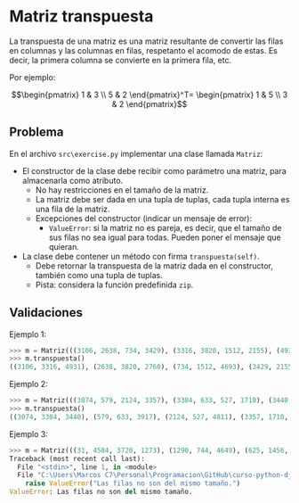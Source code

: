 Matriz transpuesta
================================================

La transpuesta de una matriz es una matriz resultante de convertir las filas en columnas y las columnas en filas, respetanto el acomodo de estas. Es decir, la primera columna se convierte en la primera fila, etc.

Por ejemplo:

$$\begin{pmatrix}
1 & 3 \\
5 & 2
\end{pmatrix}^T=
\begin{pmatrix}
1 & 5 \\
3 & 2
\end{pmatrix}$$

Problema
--------

En el archivo `src\exercise.py` implementar una clase llamada `Matriz`:

* El constructor de la clase debe recibir como parámetro una matriz, para almacenarla como atributo.
    * No hay restricciones en el tamaño de la matriz.
    * La matriz debe ser dada en una tupla de tuplas, cada tupla interna es una fila de la matriz.
    * Excepciones del constructor (indicar un mensaje de error):
        * `ValueError`: si la matriz no es pareja, es decir, que el tamaño de sus filas no sea igual para todas. Pueden poner el mensaje que quieran.
* La clase debe contener un método con firma `transpuesta(self)`.
    * Debe retornar la transpuesta de la matriz dada en el constructor, también como una tupla de tuplas.
    * Pista: considera la función predefinida `zip`.


Validaciones
------------

Ejemplo 1:
```python
>>> m = Matriz(((3106, 2638, 734, 3429), (3316, 3820, 1512, 2155), (4931, 2760, 4693, 4041)))
>>> m.transpuesta()
((3106, 3316, 4931), (2638, 3820, 2760), (734, 1512, 4693), (3429, 2155, 4041))
```

Ejemplo 2:
```python
>>> m = Matriz(((3074, 579, 2124, 3357), (3304, 633, 527, 1710), (3440, 3917, 4811, 3689))) 
>>> m.transpuesta()
((3074, 3304, 3440), (579, 633, 3917), (2124, 527, 4811), (3357, 1710, 3689))
```

Ejemplo 3:
```python
>>> m = Matriz(((31, 4584, 3720, 1273), (1290, 744, 4649), (625, 1456, 4265, 1729)))       
Traceback (most recent call last):
  File "<stdin>", line 1, in <module>
  File "C:\Users\Marcos C7\Personal\Programacion\GitHub\curso-python-django\Modulo 02\M02S02_Modulos_Clases_y_Objetos\Soluciones\04_matriz_transpuesta\src\exercise.py", line 7, in __init__
    raise ValueError("Las filas no son del mismo tamaño.")
ValueError: Las filas no son del mismo tamaño.
```
